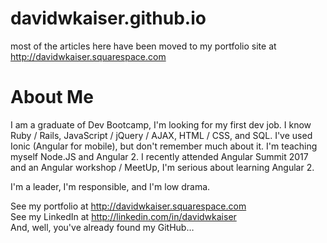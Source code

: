 # davidwkaiser.github.io

most of the articles here have been moved to my portfolio site at http://davidwkaiser.squarespace.com  

# About Me
I am a graduate of Dev Bootcamp, I'm looking for my first dev job. I know Ruby / Rails, JavaScript / jQuery / AJAX, HTML / CSS, and SQL. I've used Ionic (Angular for mobile), but don't remember much about it. I'm teaching myself
Node.JS and Angular 2. I recently attended Angular Summit 2017 and an Angular workshop / MeetUp, I'm serious about learning Angular 2.  

I'm a leader, I'm responsible, and I'm low drama.  

See my portfolio at http://davidwkaiser.squarespace.com  
See my LinkedIn at http://linkedin.com/in/davidwkaiser  
And, well, you've already found my GitHub…  
